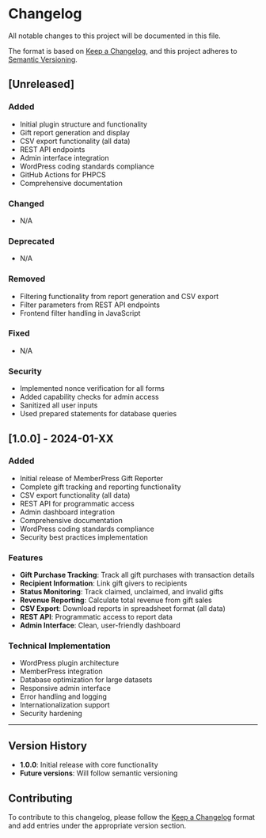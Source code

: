 # Changelog

All notable changes to this project will be documented in this file.

The format is based on [Keep a Changelog](https://keepachangelog.com/en/1.0.0/),
and this project adheres to [Semantic Versioning](https://semver.org/spec/v2.0.0.html).

## [Unreleased]

### Added
- Initial plugin structure and functionality
- Gift report generation and display
- CSV export functionality (all data)
- REST API endpoints
- Admin interface integration
- WordPress coding standards compliance
- GitHub Actions for PHPCS
- Comprehensive documentation

### Changed
- N/A

### Deprecated
- N/A

### Removed
- Filtering functionality from report generation and CSV export
- Filter parameters from REST API endpoints
- Frontend filter handling in JavaScript

### Fixed
- N/A

### Security
- Implemented nonce verification for all forms
- Added capability checks for admin access
- Sanitized all user inputs
- Used prepared statements for database queries

## [1.0.0] - 2024-01-XX

### Added
- Initial release of MemberPress Gift Reporter
- Complete gift tracking and reporting functionality
- CSV export functionality (all data)
- REST API for programmatic access
- Admin dashboard integration
- Comprehensive documentation
- WordPress coding standards compliance
- Security best practices implementation

### Features
- **Gift Purchase Tracking**: Track all gift purchases with transaction details
- **Recipient Information**: Link gift givers to recipients
- **Status Monitoring**: Track claimed, unclaimed, and invalid gifts
- **Revenue Reporting**: Calculate total revenue from gift sales
- **CSV Export**: Download reports in spreadsheet format (all data)
- **REST API**: Programmatic access to report data
- **Admin Interface**: Clean, user-friendly dashboard

### Technical Implementation
- WordPress plugin architecture
- MemberPress integration
- Database optimization for large datasets
- Responsive admin interface
- Error handling and logging
- Internationalization support
- Security hardening

---

## Version History

- **1.0.0**: Initial release with core functionality
- **Future versions**: Will follow semantic versioning

## Contributing

To contribute to this changelog, please follow the [Keep a Changelog](https://keepachangelog.com/en/1.0.0/) format and add entries under the appropriate version section.
